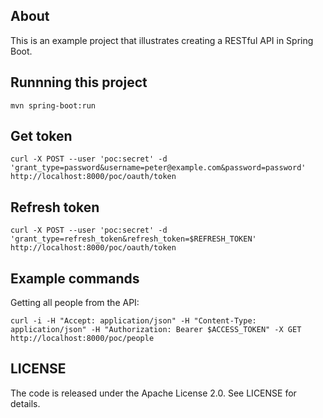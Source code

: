 ## About

This is an example project that illustrates creating a RESTful API in Spring Boot.

## Runnning this project

```
mvn spring-boot:run
```

## Get token

```
curl -X POST --user 'poc:secret' -d 'grant_type=password&username=peter@example.com&password=password' http://localhost:8000/poc/oauth/token
```

## Refresh token

```
curl -X POST --user 'poc:secret' -d 'grant_type=refresh_token&refresh_token=$REFRESH_TOKEN' http://localhost:8000/poc/oauth/token
```

## Example commands

Getting all people from the API:
```
curl -i -H "Accept: application/json" -H "Content-Type: application/json" -H "Authorization: Bearer $ACCESS_TOKEN" -X GET http://localhost:8000/poc/people
```

## LICENSE

The code is released under the Apache License 2.0. See LICENSE for details.
